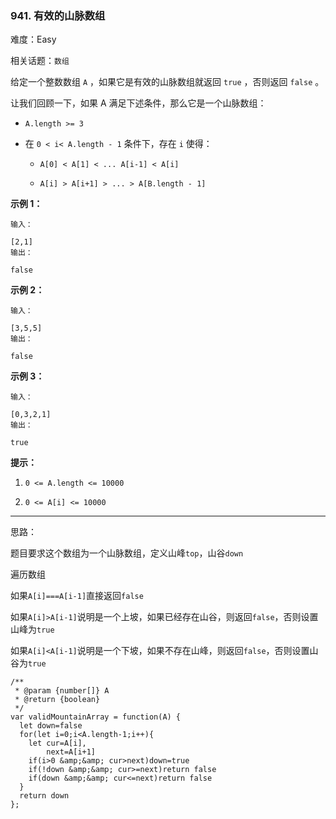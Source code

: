 ### 941. 有效的山脉数组

难度：Easy

相关话题：`数组`

给定一个整数数组 `A` ，如果它是有效的山脉数组就返回 `true` ，否则返回  `false` 。



让我们回顾一下，如果 A 满足下述条件，那么它是一个山脉数组：




* `A.length >= 3`

* 在 `0 < i< A.length - 1` 条件下，存在 `i` 使得：

	* `A[0] < A[1] < ... A[i-1] < A[i] `

	* `A[i] > A[i+1] > ... > A[B.length - 1]`









**示例 1：** 



```
输入：

[2,1]
输出：

false
```


**示例 2：** 



```
输入：

[3,5,5]
输出：

false
```


**示例 3：** 



```
输入：

[0,3,2,1]
输出：

true
```






**提示：** 




1.  `0 <= A.length <= 10000` 

2.  `0 <= A[i] <= 10000` 














-----

思路：

题目要求这个数组为一个山脉数组，定义山峰`top`，山谷`down`

遍历数组

如果`A[i]===A[i-1]`直接返回`false`

如果`A[i]>A[i-1]`说明是一个上坡，如果已经存在山谷，则返回`false`，否则设置山峰为`true`

如果`A[i]<A[i-1]`说明是一个下坡，如果不存在山峰，则返回`false`，否则设置山谷为`true`
```
/**
 * @param {number[]} A
 * @return {boolean}
 */
var validMountainArray = function(A) {
  let down=false
  for(let i=0;i<A.length-1;i++){
    let cur=A[i],
        next=A[i+1]
    if(i>0 &amp;&amp; cur>next)down=true
    if(!down &amp;&amp; cur>=next)return false
    if(down &amp;&amp; cur<=next)return false
  }
  return down
};
```

